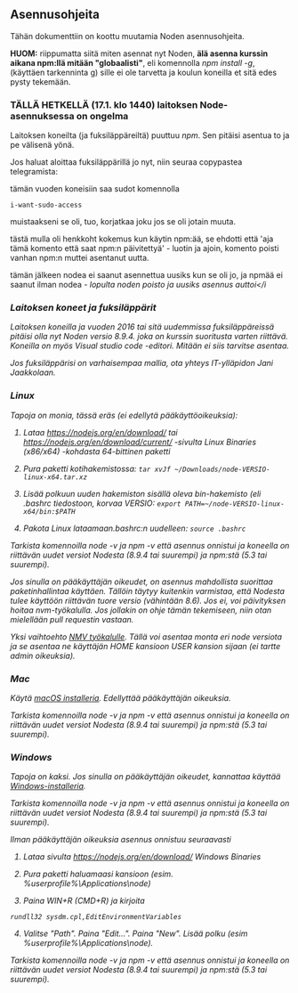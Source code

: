 ## Asennusohjeita

Tähän dokumenttiin on koottu muutamia Noden asennusohjeita.

**HUOM:** riippumatta siitä miten asennat nyt Noden, **älä asenna kurssin aikana npm:llä mitään "globaalisti"**, eli komennolla _npm install -g_, (käyttäen tarkenninta g) sille ei ole tarvetta ja koulun koneilla et sitä edes pysty tekemään.


### TÄLLÄ HETKELLÄ (17.1. klo 1440) laitoksen Node-asennuksessa on ongelma

Laitoksen koneilta (ja fuksiläppäreiltä) puuttuu _npm_. Sen pitäisi asentua to ja pe välisenä yönä.

Jos haluat aloittaa fuksiläppärillä jo nyt, niin seuraa copypastea telegramista:

tämän vuoden koneisiin saa sudot komennolla

```
i-want-sudo-access
```

muistaakseni se oli, tuo, korjatkaa joku jos se oli jotain muuta.

tästä mulla oli henkkoht kokemus kun käytin npm:ää, se ehdotti että 'aja tämä komento että saat npm:n päivitettyä' - luotin ja ajoin, komento poisti vanhan npm:n muttei asentanut uutta.

tämän jälkeen nodea ei saanut asennettua uusiks kun se oli jo, ja npmää ei saanut ilman nodea - <i>lopulta noden poisto ja uusiks asennus auttoi</i



### Laitoksen koneet ja fuksiläppärit

Laitoksen koneilla ja vuoden 2016 tai sitä uudemmissa fuksiläppäreissä pitäisi olla nyt Noden versio 8.9.4. joka on kurssin suoritusta varten riittävä. Koneilla on myös Visual studio code -editori. Mitään ei siis tarvitse asentaa.

Jos fuksiläppärisi on varhaisempaa mallia, ota yhteys IT-ylläpidon Jani Jaakkolaan.

### Linux

Tapoja on monia, tässä eräs (ei edellytä pääkäyttöoikeuksia):

1. Lataa <https://nodejs.org/en/download/> tai <https://nodejs.org/en/download/current/> -sivulta Linux Binaries (x86/x64) -kohdasta 64-bittinen paketti

2. Pura paketti kotihakemistossa:
```tar xvJf ~/Downloads/node-VERSIO-linux-x64.tar.xz```

3. Lisää polkuun uuden hakemiston sisällä oleva bin-hakemisto (eli .bashrc tiedostoon, korvaa VERSIO:
```export PATH=~/node-VERSIO-linux-x64/bin:$PATH```

4. Pakota Linux lataamaan.bashrc:n uudelleen:
```source .bashrc```

Tarkista komennoilla _node -v_ ja _npm -v_ että asennus onnistui ja koneella on riittävän uudet versiot Nodesta (8.9.4 tai suurempi) ja npm:stä (5.3 tai suurempi).

Jos sinulla on pääkäyttäjän oikeudet, on asennus mahdollista suorittaa paketinhallintaa käyttäen. Tällöin täytyy kuitenkin varmistaa, että Nodesta tulee käyttöön riittävän tuore versio (vähintään 8.6). Jos ei, voi päivityksen hoitaa _nvm_-työkalulla. Jos jollakin on ohje tämän tekemiseen, niin otan mielellään pull requestin vastaan.

Yksi vaihtoehto [NMV työkalulle](https://github.com/creationix/nvm#install-script). Tällä voi asentaa monta eri node versiota ja se asentaa ne käyttäjän HOME kansioon USER kansion sijaan (ei tartte admin oikeuksia).

### Mac

Käytä [macOS installeria](https://nodejs.org/en/download/). Edellyttää pääkäyttäjän oikeuksia.

Tarkista komennoilla _node -v_ ja _npm -v_ että asennus onnistui ja koneella on riittävän uudet versiot Nodesta (8.9.4 tai suurempi) ja npm:stä (5.3 tai suurempi).

### Windows

Tapoja on kaksi. Jos sinulla on pääkäyttäjän oikeudet, kannattaa käyttää [Windows-installeria](https://nodejs.org/en/download/).

Tarkista komennoilla _node -v_ ja _npm -v_ että asennus onnistui ja koneella on riittävän uudet versiot Nodesta (8.9.4 tai suurempi) ja npm:stä (5.3 tai suurempi).

Ilman pääkäyttäjän oikeuksia asennus onnistuu seuraavasti

1. Lataa sivulta <https://nodejs.org/en/download/> Windows Binaries

2. Pura paketti haluamaasi kansioon (esim. %userprofile%\Applications\node)

3. Paina WIN+R (CMD+R) ja kirjoita

```rundll32 sysdm.cpl,EditEnvironmentVariables```

4. Valitse "Path". Paina "Edit...". Paina "New". Lisää polku (esim %userprofile%\Applications\node).

Tarkista komennoilla _node -v_ ja _npm -v_ että asennus onnistui ja koneella on riittävän uudet versiot Nodesta (8.9.4 tai suurempi) ja npm:stä (5.3 tai suurempi).
